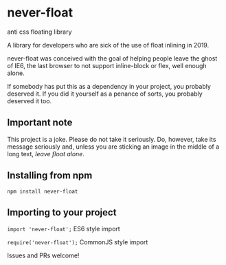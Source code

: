 # never-float
anti css floating library

A library for developers who are sick of the use of float inlining in 2019.

never-float was conceived with the goal of helping people leave the ghost of IE6, the last browser to not support inline-block or flex, well enough alone.

If somebody has put this as a dependency in your project, you probably deserved it. If you did it yourself as a penance of sorts, you probably deserved it too.

## Important note
This project is a joke. Please do not take it seriously. Do, however, take its message seriously and, unless you are sticking an image in the middle of a long text, _leave float alone_.

## Installing from npm
`npm install never-float`

## Importing to your project
`import 'never-float';` ES6 style import

`require('never-float');` CommonJS style import

Issues and PRs welcome!
